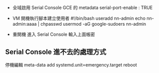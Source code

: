 ## 

* 全域啟用 Serial Console
GCE 的 metadata
serial-port-enable : TRUE


* VM 開機執行腳本建立使用者
#!/bin/bash
useradd nn-admin
echo nn-admin:aaaa | chpasswd
usermod -aG google-sudoers nn-admin

* 重開機
進入 Serial Console 輸入上面帳密
 
## Serial Console 進不去的處理方式
停機編輯 meta-data
add systemd.unit=emergency.target
reboot
